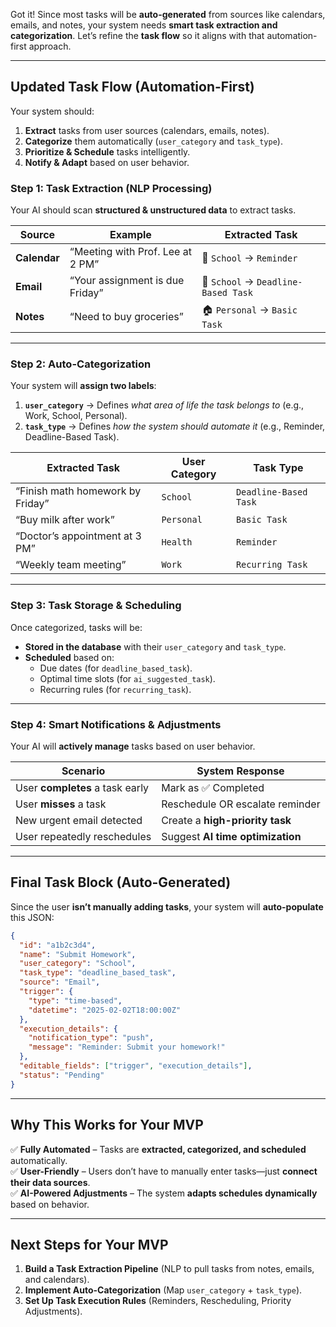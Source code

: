 Got it! Since most tasks will be **auto-generated** from sources like calendars, emails, and notes, your system needs **smart task extraction and categorization**. Let’s refine the **task flow** so it aligns with that automation-first approach.

---

## **Updated Task Flow (Automation-First)**
Your system should:
1. **Extract** tasks from user sources (calendars, emails, notes).  
2. **Categorize** them automatically (`user_category` and `task_type`).  
3. **Prioritize & Schedule** tasks intelligently.  
4. **Notify & Adapt** based on user behavior.  

### **Step 1: Task Extraction (NLP Processing)**
Your AI should scan **structured & unstructured data** to extract tasks.

| **Source** | **Example** | **Extracted Task** |
|------------|------------|-------------------|
| **Calendar** | “Meeting with Prof. Lee at 2 PM” | 🏫 `School` → `Reminder` |
| **Email** | “Your assignment is due Friday” | 🏫 `School` → `Deadline-Based Task` |
| **Notes** | “Need to buy groceries” | 🏠 `Personal` → `Basic Task` |

---

### **Step 2: Auto-Categorization**
Your system will **assign two labels**:
1. **`user_category`** → Defines *what area of life the task belongs to* (e.g., Work, School, Personal).  
2. **`task_type`** → Defines *how the system should automate it* (e.g., Reminder, Deadline-Based Task).  

| **Extracted Task** | **User Category** | **Task Type** |
|--------------------|------------------|--------------|
| “Finish math homework by Friday” | `School` | `Deadline-Based Task` |
| “Buy milk after work” | `Personal` | `Basic Task` |
| “Doctor’s appointment at 3 PM” | `Health` | `Reminder` |
| “Weekly team meeting” | `Work` | `Recurring Task` |

---

### **Step 3: Task Storage & Scheduling**
Once categorized, tasks will be:
- **Stored in the database** with their `user_category` and `task_type`.
- **Scheduled** based on:
  - Due dates (for `deadline_based_task`).
  - Optimal time slots (for `ai_suggested_task`).
  - Recurring rules (for `recurring_task`).

---

### **Step 4: Smart Notifications & Adjustments**
Your AI will **actively manage** tasks based on user behavior.

| **Scenario** | **System Response** |
|-------------|--------------------|
| User **completes** a task early | Mark as ✅ Completed |
| User **misses** a task | Reschedule OR escalate reminder |
| New urgent email detected | Create a **high-priority task** |
| User repeatedly reschedules | Suggest **AI time optimization** |

---

## **Final Task Block (Auto-Generated)**
Since the user **isn’t manually adding tasks**, your system will **auto-populate** this JSON:

```json
{
  "id": "a1b2c3d4",
  "name": "Submit Homework",
  "user_category": "School",
  "task_type": "deadline_based_task",
  "source": "Email",
  "trigger": {
    "type": "time-based",
    "datetime": "2025-02-02T18:00:00Z"
  },
  "execution_details": {
    "notification_type": "push",
    "message": "Reminder: Submit your homework!"
  },
  "editable_fields": ["trigger", "execution_details"],
  "status": "Pending"
}
```

---

## **Why This Works for Your MVP**
✅ **Fully Automated** – Tasks are **extracted, categorized, and scheduled** automatically.  
✅ **User-Friendly** – Users don’t have to manually enter tasks—just **connect their data sources**.  
✅ **AI-Powered Adjustments** – The system **adapts schedules dynamically** based on behavior.  

---

## **Next Steps for Your MVP**
1. **Build a Task Extraction Pipeline** (NLP to pull tasks from notes, emails, and calendars).  
2. **Implement Auto-Categorization** (Map `user_category` + `task_type`).  
3. **Set Up Task Execution Rules** (Reminders, Rescheduling, Priority Adjustments).  

